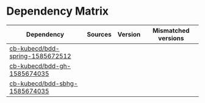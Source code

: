 # Dependency Matrix

Dependency | Sources | Version | Mismatched versions
---------- | ------- | ------- | -------------------
[cb-kubecd/bdd-spring-1585672512](https://github.com/cb-kubecd/bdd-spring-1585672512.git) |  | []() | 
[cb-kubecd/bdd-gh-1585674035](https://github.com/cb-kubecd/bdd-gh-1585674035.git) |  | []() | 
[cb-kubecd/bdd-sbhg-1585674035](https://github.com/cb-kubecd/bdd-sbhg-1585674035.git) |  | []() | 
